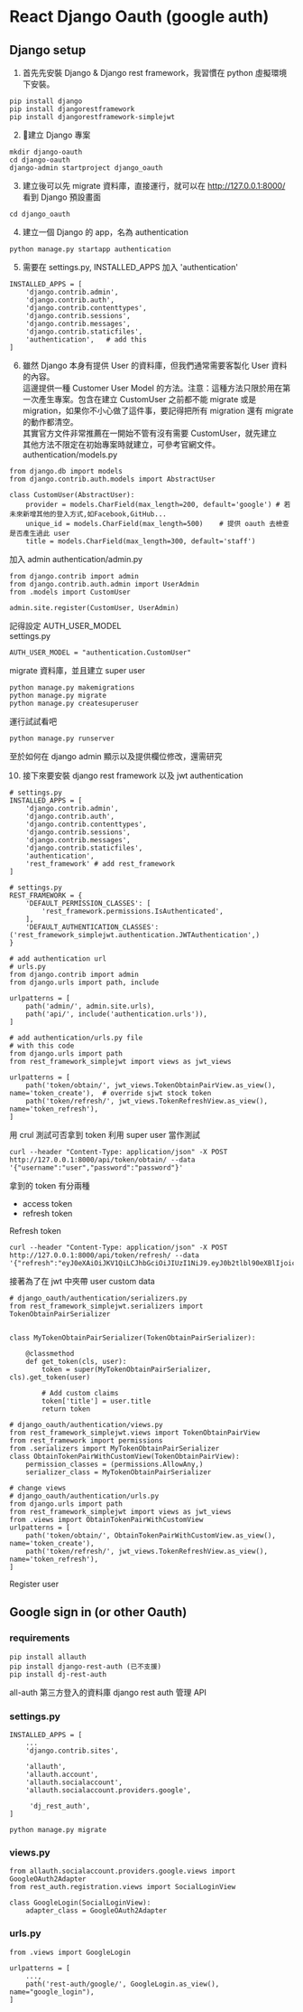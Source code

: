 # React Django Oauth (google auth)

## Django setup

1. 首先先安裝 Django & Django rest framework，我習慣在 python 虛擬環境下安裝。
```
pip install django
pip install djangorestframework
pip install djangorestframework-simplejwt
```

2. 建立 Django 專案
```
mkdir django-oauth
cd django-oauth
django-admin startproject django_oauth
```

3. 建立後可以先 migrate 資料庫，直接運行，就可以在 http://127.0.0.1:8000/ 看到 Django 預設畫面
```
cd django_oauth
```

4. 建立一個 Django 的 app，名為 authentication
```
python manage.py startapp authentication
```

5. 需要在 settings.py, INSTALLED_APPS 加入 'authentication'
```
INSTALLED_APPS = [
    'django.contrib.admin',
    'django.contrib.auth',
    'django.contrib.contenttypes',
    'django.contrib.sessions',
    'django.contrib.messages',
    'django.contrib.staticfiles',
    'authentication',   # add this
]
```

6. 雖然 Django 本身有提供 User 的資料庫，但我們通常需要客製化 User 資料的內容。  
這邊提供一種 Customer User Model 的方法。注意：這種方法只限於用在第一次產生專案。包含在建立 CustomUser 之前都不能 migrate 或是 migration，如果你不小心做了這件事，要記得把所有 migration 還有 migrate 的動作都清空。  
其實官方文件非常推薦在一開始不管有沒有需要 CustomUser，就先建立  
其他方法不限定在初始專案時就建立，可參考官網文件。  
authentication/models.py
```
from django.db import models
from django.contrib.auth.models import AbstractUser

class CustomUser(AbstractUser):
    provider = models.CharField(max_length=200, default='google') # 若未來新增其他的登入方式,如Facebook,GitHub...
    unique_id = models.CharField(max_length=500)    # 提供 oauth 去檢查是否產生過此 user
    title = models.CharField(max_length=300, default='staff')
```

加入 admin
authentication/admin.py
```
from django.contrib import admin
from django.contrib.auth.admin import UserAdmin
from .models import CustomUser

admin.site.register(CustomUser, UserAdmin)
```

記得設定 AUTH_USER_MODEL  
settings.py
```
AUTH_USER_MODEL = "authentication.CustomUser"
```

migrate 資料庫，並且建立 super user
```
python manage.py makemigrations
python manage.py migrate
python manage.py createsuperuser
```

運行試試看吧
```
python manage.py runserver
```

至於如何在 django admin 顯示以及提供欄位修改，還需研究

10. 接下來要安裝 django rest framework 以及 jwt authentication
```
# settings.py
INSTALLED_APPS = [
    'django.contrib.admin',
    'django.contrib.auth',
    'django.contrib.contenttypes',
    'django.contrib.sessions',
    'django.contrib.messages',
    'django.contrib.staticfiles',
    'authentication',
    'rest_framework' # add rest_framework
]
```

```
# settings.py
REST_FRAMEWORK = {
    'DEFAULT_PERMISSION_CLASSES': [
        'rest_framework.permissions.IsAuthenticated',
    ],
    'DEFAULT_AUTHENTICATION_CLASSES': ('rest_framework_simplejwt.authentication.JWTAuthentication',)
}
```

```
# add authentication url
# urls.py
from django.contrib import admin
from django.urls import path, include

urlpatterns = [
    path('admin/', admin.site.urls),
    path('api/', include('authentication.urls')),
]
```

```
# add authentication/urls.py file
# with this code
from django.urls import path
from rest_framework_simplejwt import views as jwt_views

urlpatterns = [
    path('token/obtain/', jwt_views.TokenObtainPairView.as_view(), name='token_create'),  # override sjwt stock token
    path('token/refresh/', jwt_views.TokenRefreshView.as_view(), name='token_refresh'),
]
```

用 crul 測試可否拿到 token
利用 super user 當作測試
```
curl --header "Content-Type: application/json" -X POST http://127.0.0.1:8000/api/token/obtain/ --data '{"username":"user","password":"password"}'
```

拿到的 token 有分兩種
- access token
- refresh token

Refresh token
```
curl --header "Content-Type: application/json" -X POST http://127.0.0.1:8000/api/token/refresh/ --data '{"refresh":"eyJ0eXAiOiJKV1QiLCJhbGciOiJIUzI1NiJ9.eyJ0b2tlbl90eXBlIjoicmVmcmVzaCIsImV4cCI6MTU2MTYyMTg0OSwianRpIjoiYmE3OWUxZTEwOWJkNGU3NmI1YWZhNWQ5OTg5MTE0NjgiLCJ1c2VyX2lkIjoxfQ.S7tDJaaymUUNs74Gnt6dX2prIU_E8uqCPzMtd8Le0VI"}'
```

接著為了在 jwt 中夾帶 user custom data
```
# django_oauth/authentication/serializers.py
from rest_framework_simplejwt.serializers import TokenObtainPairSerializer


class MyTokenObtainPairSerializer(TokenObtainPairSerializer):

    @classmethod
    def get_token(cls, user):
        token = super(MyTokenObtainPairSerializer, cls).get_token(user)

        # Add custom claims
        token['title'] = user.title
        return token
```

```
# django_oauth/authentication/views.py
from rest_framework_simplejwt.views import TokenObtainPairView
from rest_framework import permissions
from .serializers import MyTokenObtainPairSerializer
class ObtainTokenPairWithCustomView(TokenObtainPairView):
    permission_classes = (permissions.AllowAny,)
    serializer_class = MyTokenObtainPairSerializer
```

```
# change views
# django_oauth/authentication/urls.py
from django.urls import path
from rest_framework_simplejwt import views as jwt_views
from .views import ObtainTokenPairWithCustomView
urlpatterns = [
    path('token/obtain/', ObtainTokenPairWithCustomView.as_view(), name='token_create'),  
    path('token/refresh/', jwt_views.TokenRefreshView.as_view(), name='token_refresh'),
]
```


Register user

## Google sign in (or other Oauth)
### requirements
```
pip install allauth
pip install django-rest-auth (已不支援)
pip install dj-rest-auth
```

all-auth 第三方登入的資料庫
django rest auth 管理 API 

### settings.py
```
INSTALLED_APPS = [
    ...
    'django.contrib.sites',

    'allauth',
    'allauth.account',
    'allauth.socialaccount',
    'allauth.socialaccount.providers.google',

     'dj_rest_auth',
]
```

```
python manage.py migrate
```

### views.py
```
from allauth.socialaccount.providers.google.views import GoogleOAuth2Adapter
from rest_auth.registration.views import SocialLoginView

class GoogleLogin(SocialLoginView):
    adapter_class = GoogleOAuth2Adapter
```

### urls.py
```
from .views import GoogleLogin

urlpatterns = [
    ...,
    path('rest-auth/google/', GoogleLogin.as_view(), name="google_login"),
]
```

